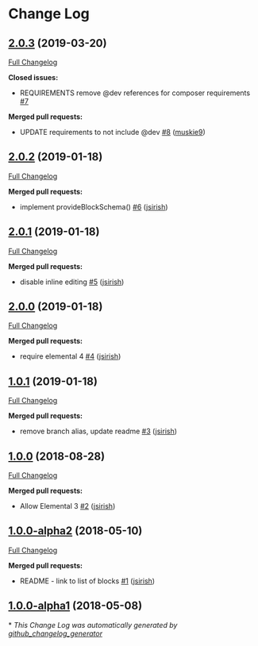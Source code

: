 # Change Log

## [2.0.3](https://github.com/dynamic/silverstripe-elemental-features/tree/2.0.3) (2019-03-20)
[Full Changelog](https://github.com/dynamic/silverstripe-elemental-features/compare/2.0.2...2.0.3)

**Closed issues:**

- REQUIREMENTS remove @dev references for composer requirements [\#7](https://github.com/dynamic/silverstripe-elemental-features/issues/7)

**Merged pull requests:**

- UPDATE requirements to not include @dev [\#8](https://github.com/dynamic/silverstripe-elemental-features/pull/8) ([muskie9](https://github.com/muskie9))

## [2.0.2](https://github.com/dynamic/silverstripe-elemental-features/tree/2.0.2) (2019-01-18)
[Full Changelog](https://github.com/dynamic/silverstripe-elemental-features/compare/2.0.1...2.0.2)

**Merged pull requests:**

- implement provideBlockSchema\(\) [\#6](https://github.com/dynamic/silverstripe-elemental-features/pull/6) ([jsirish](https://github.com/jsirish))

## [2.0.1](https://github.com/dynamic/silverstripe-elemental-features/tree/2.0.1) (2019-01-18)
[Full Changelog](https://github.com/dynamic/silverstripe-elemental-features/compare/2.0.0...2.0.1)

**Merged pull requests:**

- disable inline editing [\#5](https://github.com/dynamic/silverstripe-elemental-features/pull/5) ([jsirish](https://github.com/jsirish))

## [2.0.0](https://github.com/dynamic/silverstripe-elemental-features/tree/2.0.0) (2019-01-18)
[Full Changelog](https://github.com/dynamic/silverstripe-elemental-features/compare/1.0.1...2.0.0)

**Merged pull requests:**

- require elemental 4 [\#4](https://github.com/dynamic/silverstripe-elemental-features/pull/4) ([jsirish](https://github.com/jsirish))

## [1.0.1](https://github.com/dynamic/silverstripe-elemental-features/tree/1.0.1) (2019-01-18)
[Full Changelog](https://github.com/dynamic/silverstripe-elemental-features/compare/1.0.0...1.0.1)

**Merged pull requests:**

- remove branch alias, update readme [\#3](https://github.com/dynamic/silverstripe-elemental-features/pull/3) ([jsirish](https://github.com/jsirish))

## [1.0.0](https://github.com/dynamic/silverstripe-elemental-features/tree/1.0.0) (2018-08-28)
[Full Changelog](https://github.com/dynamic/silverstripe-elemental-features/compare/1.0.0-alpha2...1.0.0)

**Merged pull requests:**

- Allow Elemental 3 [\#2](https://github.com/dynamic/silverstripe-elemental-features/pull/2) ([jsirish](https://github.com/jsirish))

## [1.0.0-alpha2](https://github.com/dynamic/silverstripe-elemental-features/tree/1.0.0-alpha2) (2018-05-10)
[Full Changelog](https://github.com/dynamic/silverstripe-elemental-features/compare/1.0.0-alpha1...1.0.0-alpha2)

**Merged pull requests:**

- README - link to list of blocks [\#1](https://github.com/dynamic/silverstripe-elemental-features/pull/1) ([jsirish](https://github.com/jsirish))

## [1.0.0-alpha1](https://github.com/dynamic/silverstripe-elemental-features/tree/1.0.0-alpha1) (2018-05-08)


\* *This Change Log was automatically generated by [github_changelog_generator](https://github.com/skywinder/Github-Changelog-Generator)*